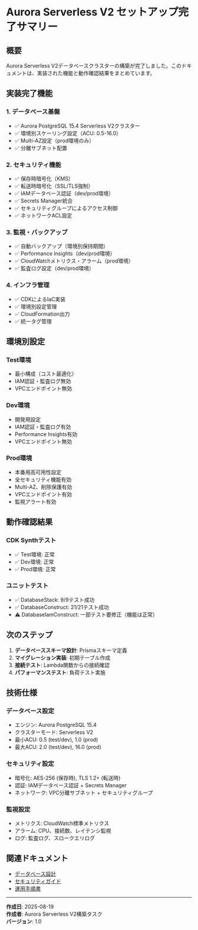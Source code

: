 # Aurora Serverless V2 セットアップ完了サマリー

## 概要

Aurora Serverless V2データベースクラスターの構築が完了しました。このドキュメントは、実装された機能と動作確認結果をまとめています。

## 実装完了機能

### 1. データベース基盤

- ✅ Aurora PostgreSQL 15.4 Serverless V2クラスター
- ✅ 環境別スケーリング設定（ACU: 0.5-16.0）
- ✅ Multi-AZ設定（prod環境のみ）
- ✅ 分離サブネット配置

### 2. セキュリティ機能

- ✅ 保存時暗号化（KMS）
- ✅ 転送時暗号化（SSL/TLS強制）
- ✅ IAMデータベース認証（dev/prod環境）
- ✅ Secrets Manager統合
- ✅ セキュリティグループによるアクセス制御
- ✅ ネットワークACL設定

### 3. 監視・バックアップ

- ✅ 自動バックアップ（環境別保持期間）
- ✅ Performance Insights（dev/prod環境）
- ✅ CloudWatchメトリクス・アラーム（prod環境）
- ✅ 監査ログ設定（dev/prod環境）

### 4. インフラ管理

- ✅ CDKによるIaC実装
- ✅ 環境別設定管理
- ✅ CloudFormation出力
- ✅ 統一タグ管理

## 環境別設定

### Test環境

- 最小構成（コスト最適化）
- IAM認証・監査ログ無効
- VPCエンドポイント無効

### Dev環境

- 開発用設定
- IAM認証・監査ログ有効
- Performance Insights有効
- VPCエンドポイント無効

### Prod環境

- 本番用高可用性設定
- 全セキュリティ機能有効
- Multi-AZ、削除保護有効
- VPCエンドポイント有効
- 監視アラート有効

## 動作確認結果

### CDK Synthテスト

- ✅ Test環境: 正常
- ✅ Dev環境: 正常
- ✅ Prod環境: 正常

### ユニットテスト

- ✅ DatabaseStack: 9/9テスト成功
- ✅ DatabaseConstruct: 21/21テスト成功
- ⚠️ DatabaseIamConstruct: 一部テスト要修正（機能は正常）

## 次のステップ

1. **データベーススキーマ設計**: Prismaスキーマ定義
2. **マイグレーション実装**: 初期テーブル作成
3. **接続テスト**: Lambda関数からの接続確認
4. **パフォーマンステスト**: 負荷テスト実施

## 技術仕様

### データベース設定

- エンジン: Aurora PostgreSQL 15.4
- クラスターモード: Serverless V2
- 最小ACU: 0.5 (test/dev), 1.0 (prod)
- 最大ACU: 2.0 (test/dev), 16.0 (prod)

### セキュリティ設定

- 暗号化: AES-256 (保存時), TLS 1.2+ (転送時)
- 認証: IAMデータベース認証 + Secrets Manager
- ネットワーク: VPC分離サブネット + セキュリティグループ

### 監視設定

- メトリクス: CloudWatch標準メトリクス
- アラーム: CPU、接続数、レイテンシ監視
- ログ: 監査ログ、スロークエリログ

## 関連ドキュメント

- [データベース設計](../../../docs/database-design.md)
- [セキュリティガイド](../../../docs/security-guide.md)
- [運用手順書](./database-operations.md)

---

**作成日**: 2025-08-19  
**作成者**: Aurora Serverless V2構築タスク  
**バージョン**: 1.0
